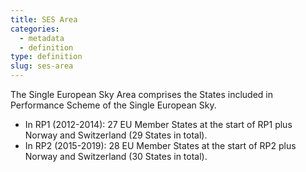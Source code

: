 ```yaml
---
title: SES Area
categories:
  - metadata
  - definition
type: definition
slug: ses-area
---
```


The Single European Sky Area comprises the States included in Performance Scheme of the Single European Sky.

* In RP1 (2012-2014): 27 EU Member States at the start of RP1 plus Norway and Switzerland (29 States in total).
* In RP2 (2015-2019): 28 EU Member States at the start of RP2 plus Norway and Switzerland (30 States in total).
